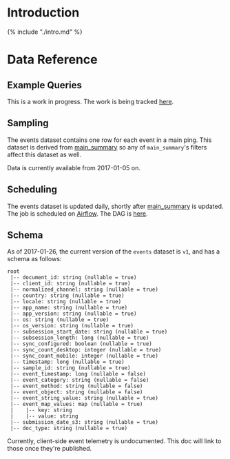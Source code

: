 # Introduction

{% include "./intro.md" %}

# Data Reference

## Example Queries

This is a work in progress.
The work is being tracked
[here](https://bugzilla.mozilla.org/show_bug.cgi?id=1364170).

## Sampling

The events dataset contains one row for each event in a main ping.
This dataset is derived from [main_summary](../main_summary/reference.md)
so any of `main_summary`'s filters affect this dataset as well.

Data is currently available from 2017-01-05 on.

## Scheduling

The events dataset is updated daily, shortly after 
[main_summary](../main_summary/reference.md) is updated.
The job is scheduled on [Airflow](https://github.com/mozilla/telemetry-airflow).
The DAG is [here](https://github.com/mozilla/telemetry-airflow/blob/master/dags/main_summary.py#L63).


## Schema

As of 2017-01-26, the current version of the `events` dataset is `v1`, and has a schema as follows:
```
root
 |-- document_id: string (nullable = true)
 |-- client_id: string (nullable = true)
 |-- normalized_channel: string (nullable = true)
 |-- country: string (nullable = true)
 |-- locale: string (nullable = true)
 |-- app_name: string (nullable = true)
 |-- app_version: string (nullable = true)
 |-- os: string (nullable = true)
 |-- os_version: string (nullable = true)
 |-- subsession_start_date: string (nullable = true)
 |-- subsession_length: long (nullable = true)
 |-- sync_configured: boolean (nullable = true)
 |-- sync_count_desktop: integer (nullable = true)
 |-- sync_count_mobile: integer (nullable = true)
 |-- timestamp: long (nullable = true)
 |-- sample_id: string (nullable = true)
 |-- event_timestamp: long (nullable = false)
 |-- event_category: string (nullable = false)
 |-- event_method: string (nullable = false)
 |-- event_object: string (nullable = false)
 |-- event_string_value: string (nullable = true)
 |-- event_map_values: map (nullable = true)
 |    |-- key: string
 |    |-- value: string
 |-- submission_date_s3: string (nullable = true)
 |-- doc_type: string (nullable = true)
```

Currently, client-side event telemetry is undocumented.
This doc will link to those once they're published.
